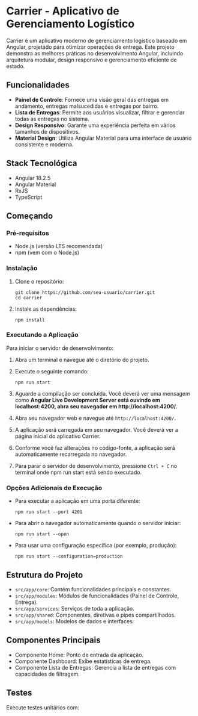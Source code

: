 # Carrier - Aplicativo de Gerenciamento Logístico

Carrier é um aplicativo moderno de gerenciamento logístico baseado em Angular, projetado para otimizar operações de entrega. Este projeto demonstra as melhores práticas no desenvolvimento Angular, incluindo arquitetura modular, design responsivo e gerenciamento eficiente de estado.

## Funcionalidades

- **Painel de Controle**: Fornece uma visão geral das entregas em andamento, entregas malsucedidas e entregas por bairro.
- **Lista de Entregas**: Permite aos usuários visualizar, filtrar e gerenciar todas as entregas no sistema.
- **Design Responsivo**: Garante uma experiência perfeita em vários tamanhos de dispositivos.
- **Material Design**: Utiliza Angular Material para uma interface de usuário consistente e moderna.

## Stack Tecnológica

- Angular 18.2.5
- Angular Material
- RxJS
- TypeScript

## Começando

### Pré-requisitos

- Node.js (versão LTS recomendada)
- npm (vem com o Node.js)

### Instalação

1. Clone o repositório:
   ```
   git clone https://github.com/seu-usuario/carrier.git
   cd carrier
   ```

2. Instale as dependências:
   ```
   npm install
   ```

### Executando a Aplicação

Para iniciar o servidor de desenvolvimento:

1. Abra um terminal e navegue até o diretório do projeto.

2. Execute o seguinte comando:
   ```
   npm run start
   ```

3. Aguarde a compilação ser concluída. Você deverá ver uma mensagem como **Angular Live Development Server está ouvindo em localhost:4200, abra seu navegador em http://localhost:4200/**.

4. Abra seu navegador web e navegue até `http://localhost:4200/`.

5. A aplicação será carregada em seu navegador. Você deverá ver a página inicial do aplicativo Carrier.

6. Conforme você faz alterações no código-fonte, a aplicação será automaticamente recarregada no navegador.

7. Para parar o servidor de desenvolvimento, pressione `Ctrl + C` no terminal onde npm run start está sendo executado.

### Opções Adicionais de Execução

- Para executar a aplicação em uma porta diferente:
  ```
  npm run start --port 4201
  ```

- Para abrir o navegador automaticamente quando o servidor iniciar:
  ```
  npm run start --open
  ```

- Para usar uma configuração específica (por exemplo, produção):
  ```
  npm run start --configuration=production
  ```

## Estrutura do Projeto

- `src/app/core`: Contém funcionalidades principais e constantes.
- `src/app/modules`: Módulos de funcionalidades (Painel de Controle, Entrega).
- `src/app/services`: Serviços de toda a aplicação.
- `src/app/shared`: Componentes, diretivas e pipes compartilhados.
- `src/app/models`: Modelos de dados e interfaces.

## Componentes Principais

- Componente Home: Ponto de entrada da aplicação.
- Componente Dashboard: Exibe estatísticas de entrega.
- Componente Lista de Entregas: Gerencia a lista de entregas com capacidades de filtragem.

## Testes

Execute testes unitários com:
